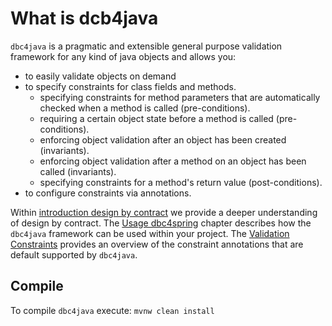 # What is dcb4java

 `dbc4java` is a pragmatic and extensible general purpose validation framework for any kind of java objects and allows you:

 * to easily validate objects on demand
 * to specify constraints for class fields and methods.
     * specifying constraints for method parameters that are automatically checked when a method is called (pre-conditions).
     * requiring a certain object state before a method is called (pre-conditions).
     * enforcing object validation after an object has been created (invariants).
     * enforcing object validation after a method on an object has been called (invariants).
     * specifying constraints for a method's return value (post-conditions).
 * to configure constraints via annotations.

 Within [introduction design by contract](docs/introduction_dbc.md) we provide a deeper understanding of design by contract. The [Usage dbc4spring](docs/usage.md) chapter describes how the `dbc4java` framework can be used within your project. The [Validation Constraints](docs/validation_constraints.md) provides an overview of the constraint annotations that are default supported by `dbc4java`.
 
## Compile

To compile `dbc4java` execute: `mvnw clean install`

